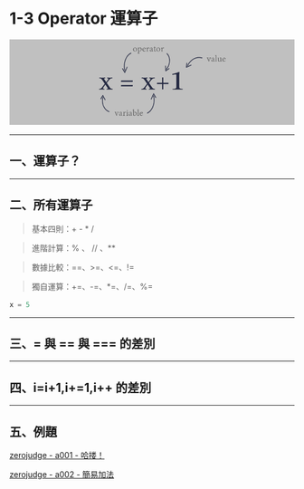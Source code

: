 # 1-3 Operator 運算子

![運算式示意圖](images/operator_python.png)

---

## **一、運算子？**
---
## **二、所有運算子**
> 基本四則：\+  \- \* /

> 進階計算：% 、 // 、\*\*

> 數據比較：==、>=、<=、!=

> 獨自運算：+=、-=、*=、/=、%=

```py
x = 5
```

---
## **三、= 與 == 與 === 的差別**
---
## **四、i=i+1,i+=1,i++ 的差別**
---
## **五、例題**
[zerojudge - a001 - 哈搂！](https://zerojudge.tw/ShowProblem?problemid=a001)

[zerojudge - a002 - 簡易加法](https://zerojudge.tw/ShowProblem?problemid=a002)
